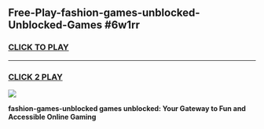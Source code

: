 
## Free-Play-fashion-games-unblocked-Unblocked-Games #6w1rr
<h3>
<a href="https://news.freeplayer.one?title=fashion-games-unblocked&ref=8M">CLICK TO PLAY</a></h3>
<hr>

<h3>
<a href="https://news.freeplayer.one?title=fashion-games-unblocked&ref=8M">CLICK 2 PLAY</a>
  
</h3>

<a href="https://news.freeplayer.one?title=fashion-games-unblocked&ref=8M"><img src="https://clearcache.store/games.png"></a>


**fashion-games-unblocked games unblocked: Your Gateway to Fun and Accessible Online Gaming**

